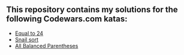 ## This repository contains my solutions for the following Codewars.com katas:

- [Equal to 24](equal_to_24.py)
- [Snail sort](snail_list.py)
- [All Balanced Parentheses](balanced_parentheses.py)

